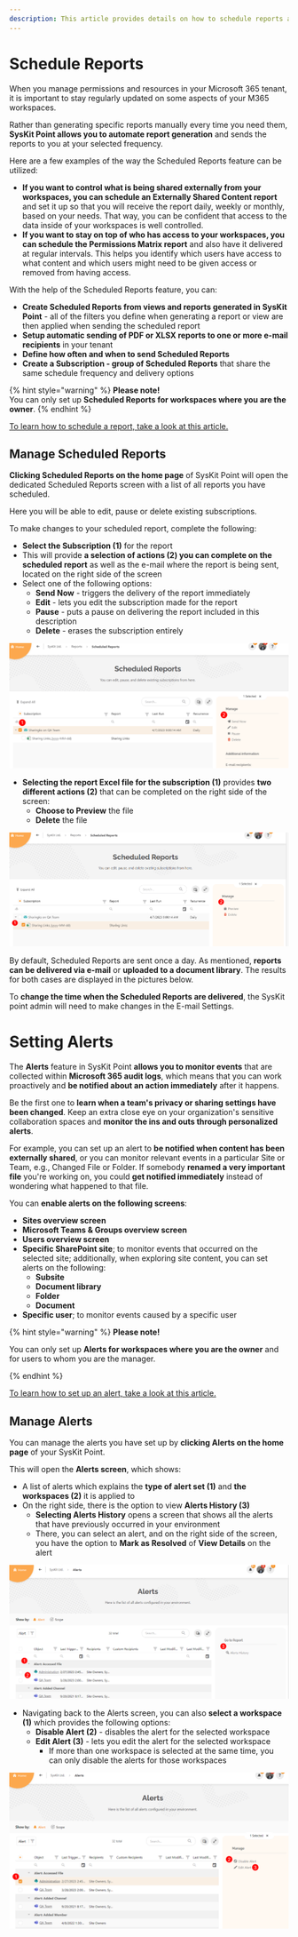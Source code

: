 ```yaml
---
description: This article provides details on how to schedule reports and set up alerts as Collaborator in SysKit Point. 
---
```


# Schedule Reports

When you manage permissions and resources in your Microsoft 365 tenant, it is important to stay regularly updated on some aspects of your M365 workspaces. 

Rather than generating specific reports manually every time you need them, **SysKit Point allows you to automate report generation** and sends the reports to you at your selected frequency.

Here are a few examples of the way the Scheduled Reports feature can be utilized:
 * **If you want to control what is being shared externally from your workspaces, you can schedule an Externally Shared Content report** and set it up so that you will receive the report daily, weekly or monthly, based on your needs. That way, you can be confident that access to the data inside of your workspaces is well controlled. 
 * **If you want to stay on top of who has access to your workspaces, you can schedule the Permissions Matrix report** and also have it delivered at regular intervals. This helps you identify which users have access to what content and which users might need to be given access or removed from having access. 


With the help of the Scheduled Reports feature, you can:

* **Create Scheduled Reports from views and reports generated in SysKit Point** - all of the filters you define when generating a report or view are then applied when sending the scheduled report
* **Setup automatic sending of PDF or XLSX reports to one or more e-mail recipients** in your tenant
* **Define how often and when to send Scheduled Reports**
* **Create a Subscription - group of Scheduled Reports** that share the same schedule frequency and delivery options

{% hint style="warning" %}
**Please note!**  
You can only set up **Scheduled Reports for workspaces where you are the owner**.
{% endhint %}

[To learn how to schedule a report, take a look at this article.](../../governance-and-automation/scheduled-reports.md#schedule-a-report)

## Manage Scheduled Reports

**Clicking Scheduled Reports on the home page** of SysKit Point will open the dedicated Scheduled Reports screen with a list of all reports you have scheduled. 

Here you will be able to edit, pause or delete existing subscriptions. 

To make changes to your scheduled report, complete the following:

* **Select the Subscription (1)** for the report
* This will provide **a selection of actions (2) you can complete on the scheduled report** as well as the e-mail where the report is being sent, located on the right side of the screen
* Select one of the following options: 
  * **Send Now** - triggers the delivery of the report immediately
  * **Edit** - lets you edit the subscription made for the report
  * **Pause** - puts a pause on delivering the report included in this description
  * **Delete** - erases the subscription entirely

![Managing Scheduled Reports - Subscription](../.gitbook/assets/schedule-reports-and-alerts_manage-subscription.png)

* **Selecting the report Excel file for the subscription (1)** provides **two different actions (2)** that can be completed on the right side of the screen:
  * **Choose to Preview** the file
  * **Delete** the file

![Managing Scheduled Reports - Report](../.gitbook/assets/schedule-reports-and-alerts_manage-report.png)

By default, Scheduled Reports are sent once a day. As mentioned, **reports can be delivered via e-mail** or **uploaded to a document library**. The results for both cases are displayed in the pictures below.

To **change the time when the Scheduled Reports are delivered**, the SysKit point admin will need to make changes in the E-mail Settings.


# Setting Alerts

The **Alerts** feature in SysKit Point **allows you to monitor events** that are collected within **Microsoft 365 audit logs**, which means that you can work proactively and **be notified about an action immediately** after it happens.

Be the first one to **learn when a team's privacy or sharing settings have been changed**. Keep an extra close eye on your organization's sensitive collaboration spaces and **monitor the ins and outs through personalized alerts**. 

For example, you can set up an alert to **be notified when content has been externally shared**, or you can monitor relevant events in a particular Site or Team, e.g., Changed File or Folder. If somebody **renamed a very important file** you're working on, you could **get notified immediately** instead of wondering what happened to that file. 

You can **enable alerts on the following screens**:

* **Sites overview screen**
* **Microsoft Teams & Groups overview screen**
* **Users overview screen**
* **Specific SharePoint site**; to monitor events that occurred on the selected site; additionally, when exploring site content, you can set alerts on the following:
  * **Subsite**
  * **Document library**
  * **Folder**
  * **Document**
* **Specific user**; to monitor events caused by a specific user

{% hint style="warning" %}
**Please note!**

You can only set up **Alerts for workspaces where you are the owner** and for users to whom you are the manager.

{% endhint %}

[To learn how to set up an alert, take a look at this article.](../../governance-and-automation/configure-alerts.md#enabling-and-customizing-alerts)

## Manage Alerts

You can manage the alerts you have set up by **clicking Alerts on the home page** of your SysKit Point. 

This will open the **Alerts screen**, which shows:

* A list of alerts which explains the **type of alert set (1)** and **the workspaces (2)** it is applied to 
* On the right side, there is the option to view **Alerts History (3)**
  * **Selecting Alerts History** opens a screen that shows all the alerts that have previously occurred in your environment 
  * There, you can select an alert, and on the right side of the screen, you have the option to **Mark as Resolved** of **View Details** on the alert

![Notifications dropdown](../.gitbook/assets/schedule-reports-and-alerts_manage-alerts.png)

* Navigating back to the Alerts screen, you can also **select a workspace (1)** which provides the following options:
  * **Disable Alert (2)** - disables the alert for the selected workspace
  * **Edit Alert (3)** - lets you edit the alert for the selected workspace
    * If more than one workspace is selected at the same time, you can only disable the alerts for those workspaces

![Notifications dropdown](../.gitbook/assets/schedule-reports-and-alerts_manage-alerts-workspaces.png)